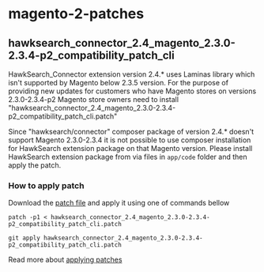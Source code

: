 # magento-2-patches

## hawksearch_connector_2.4_magento_2.3.0-2.3.4-p2_compatibility_patch_cli 

HawkSearch_Connector extension version 2.4.* uses Laminas library which isn't supported by Magento below 2.3.5 version. For the purpose of providing new updates for customers who have Magento stores on versions 2.3.0-2.3.4-p2 Magento store owners need to install "hawksearch_connector_2.4_magento_2.3.0-2.3.4-p2_compatibility_patch_cli.patch"

Since "hawksearch/connector" composer package of version 2.4.* doesn't support Magento 2.3.0-2.3.4 it is not possible to use composer installation for HawkSearch extension package on that Magento version. Please install HawkSearch extension package from via files in `app/code` folder and then apply the patch.

### How to apply patch

Download the [patch file](https://github.com/hawksearch/magento-2-patches/blob/main/hawksearch_connector_2.4_magento_2.3.0-2.3.4-p2_compatibility_patch_cli.patch) and apply it using one of commands bellow

```
patch -p1 < hawksearch_connector_2.4_magento_2.3.0-2.3.4-p2_compatibility_patch_cli.patch
```
```
git apply hawksearch_connector_2.4_magento_2.3.0-2.3.4-p2_compatibility_patch_cli.patch
```


Read more about [applying patches](https://devdocs.magento.com/guides/v2.3/comp-mgr/patching/command-line.html)


